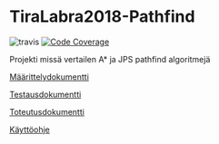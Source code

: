 # TiraLabra2018-Pathfind
![travis](https://travis-ci.org/ArkMus/TiraLabra2018-Pathfind.svg?branch=master)
[![Code Coverage](https://img.shields.io/codecov/c/github/ArkMus/TiraLabra2018-Pathfind/master.svg)](https://codecov.io/github/ArkMus/TiraLabra2018-Pathfind/)

Projekti missä vertailen A* ja JPS pathfind algoritmejä

[Määrittelydokumentti](https://github.com/ArkMus/TiraLabra2018-Pathfind/blob/master/dokumentaatio/m%C3%A4%C3%A4rittelydokumentti.md)

[Testausdokumentti](https://github.com/ArkMus/TiraLabra2018-Pathfind/blob/master/dokumentaatio/Testausdokumentti.md)

[Toteutusdokumentti](https://github.com/ArkMus/TiraLabra2018-Pathfind/blob/master/dokumentaatio/Toteutusdokumentti.md)

[Käyttöohje](https://github.com/ArkMus/TiraLabra2018-Pathfind/blob/master/A*JPS/README.md)
